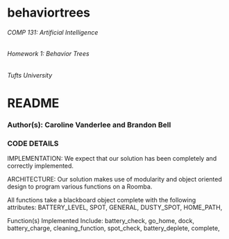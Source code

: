 # behaviortrees
###### COMP 131: Artificial Intelligence
###### Homework 1: Behavior Trees
###### Tufts University


# README

### Author(s): Caroline Vanderlee and Brandon Bell


### CODE DETAILS

IMPLEMENTATION:
  We expect that our solution has been completely and correctly implemented.

ARCHITECTURE:
  Our solution makes use of modularity and object oriented design to program various functions on a Roomba.

  All functions take a blackboard object complete with the
  following attributes:
    BATTERY_LEVEL,
    SPOT,
    GENERAL,
    DUSTY_SPOT,
    HOME_PATH,

  Function(s) Implemented Include:
    battery_check,
    go_home,
    dock,
    battery_charge,
    cleaning_function,
    spot_check,
    battery_deplete,
    complete,
